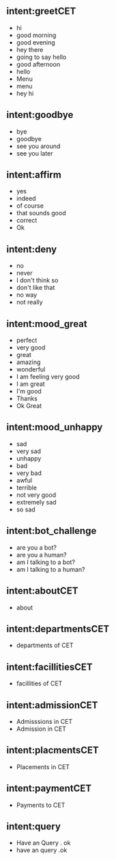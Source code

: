 ## intent:greetCET
- hi
- good morning
- good evening
- hey there
- going to say hello
- good afternoon
- hello
- Menu
- menu
- hey hi

## intent:goodbye
- bye
- goodbye
- see you around
- see you later

## intent:affirm
- yes
- indeed
- of course
- that sounds good
- correct
- Ok

## intent:deny
- no
- never
- I don't think so
- don't like that
- no way
- not really

## intent:mood_great
- perfect
- very good
- great
- amazing
- wonderful
- I am feeling very good
- I am great
- I'm good
- Thanks
- Ok Great

## intent:mood_unhappy
- sad
- very sad
- unhappy
- bad
- very bad
- awful
- terrible
- not very good
- extremely sad
- so sad

## intent:bot_challenge
- are you a bot?
- are you a human?
- am I talking to a bot?
- am I talking to a human?

## intent:aboutCET
- about

## intent:departmentsCET
- departments of CET

## intent:facillitiesCET
- facillities of CET

## intent:admissionCET
- Admisssions in CET
- Admission in CET

## intent:placmentsCET
- Placements in CET

## intent:paymentCET
- Payments to CET

## intent:query
- Have an Query . ok
- have an query .ok
